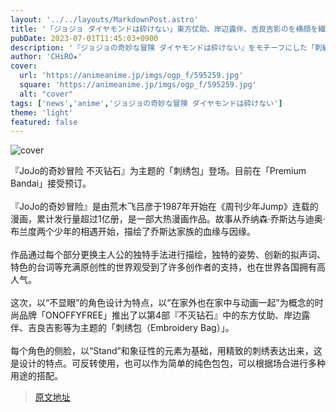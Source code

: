 ```yaml
---
layout: '../../layouts/MarkdownPost.astro'
title: '「ジョジョ ダイヤモンドは砕けない」東方仗助、岸辺露伴、吉良吉影のを横顔を繊細に表現！ リバーシブルの刺繍バッグ登場'
pubDate: 2023-07-01T11:45:03+0900
description: '『ジョジョの奇妙な冒険 ダイヤモンドは砕けない』をモチーフにした「刺繍バッグ」が登場。現在、「プレミアムバンダイ」にて予約を受け付けている。'
author: 'CHiRO★'
cover:
  url: 'https://animeanime.jp/imgs/ogp_f/595259.jpg'
  square: 'https://animeanime.jp/imgs/ogp_f/595259.jpg'
  alt: "cover"
tags: ['news','anime','ジョジョの奇妙な冒険 ダイヤモンドは砕けない']
theme: 'light'
featured: false
---
```


![cover](https://animeanime.jp/imgs/ogp_f/595259.jpg)

『JoJo的奇妙冒险 不灭钻石』为主题的「刺绣包」登场。目前在「Premium Bandai」接受预订。<br><br>『JoJo的奇妙冒险』是由荒木飞吕彦于1987年开始在《周刊少年Jump》连载的漫画，累计发行量超过1亿册，是一部大热漫画作品。故事从乔纳森·乔斯达与迪奥·布兰度两个少年的相遇开始，描绘了乔斯达家族的血缘与因缘。<br><br>作品通过每个部分更换主人公的独特手法进行描绘，独特的姿势、创新的拟声词、特色的台词等充满原创性的世界观受到了许多创作者的支持，也在世界各国拥有高人气。<br><br>这次，以“不显眼”的角色设计为特点，以“在家外也在家中与动画一起”为概念的时尚品牌「ONOFFYFREE」推出了以第4部『不灭钻石』中的东方仗助、岸边露伴、吉良吉影等为主题的「刺绣包（Embroidery Bag）」。<br><br>每个角色的侧脸，以“Stand”和象征性的元素为基础，用精致的刺绣表达出来，这是设计的特点。可反转使用，也可以作为简单的纯色包包，可以根据场合进行多种用途的搭配。

>[原文地址](https://animeanime.jp/article/2023/07/01/78285.html)  